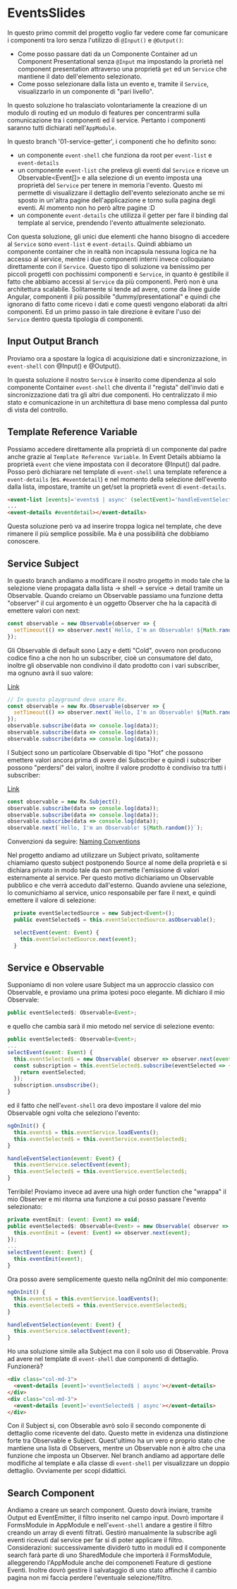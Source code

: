 # EventsSlides

In questo primo commit del progetto voglio far vedere come far comunicare i componenti tra loro senza l'utilizzo di `@Input()` e `@Output()`:

- Come posso passare dati da un Componente Container ad un Component Presentational senza `@Input` ma impostando la prorietà nel component presentation attraverso una proprietà `get` ed un `Service` che mantiene il dato dell'elemento selezionato.
- Come posso selezionare dalla lista un evento e, tramite il `Service`, visualizzarlo in un componente di "pari livello".

In questo soluzione ho tralasciato volontariamente la creazione di un modulo di routing ed un modulo di features per concentrarmi sulla comunicazione tra i componenti ed il service. Pertanto i componenti saranno tutti dichiarati nell'`AppModule`.

In questo branch '01-service-getter', i componenti che ho definito sono:
- un componente `event-shell` che funziona da root per `event-list` e `event-details`
- un componente `event-list` che preleva gli eventi dal `Service` e riceve un Observable<Event[]> e alla selezione di un evento imposta una proprietà del `Service` per tenere in memoria l'evento. Questo mi permette di visualizzare il dettaglio dell'evento selezionato anche se mi sposto in un'altra pagine dell'applicazione e torno sulla pagina degli eventi. Al momento non ho però altre pagine :D
- un componente `event-details` che utilizza il getter per fare il binding dal template al service, prendendo l'evento attualmente selezionato.

Con questa soluzione, gli unici due elementi che hanno bisogno di accedere al `Service` sono `event-list` e `event-details`.
Quindi abbiamo un componente container che in realtà non incapsula nessuna logica ne ha accesso al service, mentre i due componenti interni invece colloquiano direttamente con il `Service`.
Questo tipo di soluzione va benissimo per piccoli progetti con pochissimi componenti e `Service`, in quanto è gestibile il fatto che abbiamo accessi al `Service` da più componenti.
Però non è una architettura scalabile. Solitamente si tende ad avere, come da linee guide Angular, componenti il più possibile "dummy/presentational" e quindi che ignorano di fatto come ricevo i dati e come questi vengono elaborati da altri componenti. Ed un primo passo in tale direzione è evitare l'uso dei `Service` dentro questa tipologia di componenti.

## Input Output Branch

Proviamo ora a spostare la logica di acquisizione dati e sincronizzazione, in `event-shell` con @Input() e @Output().

In questa soluzione il nostro `Service` è inserito come dipendenza al solo componente Container `event-shell` che diventa il "regista" dell'invio dati e sincronizzazione dati tra gli altri due componenti. Ho centralizzato il mio stato e comunicazione in un architettura di base meno complessa dal punto di vista del controllo.

## Template Reference Variable

Possiamo accedere direttamente alla proprietà di un componente dal padre anche grazie al `Template Reference Variable`. In Event Details abbiamo la proprietà `event` che viene impostata con il decoratore @Input() dal padre. Posso però dichiarare nel template di `event-shell` una template reference a `event-details` (es. `#eventdetail`) e nel momento della selezione dell'evento dalla lista, impostare, tramite un get/set la proprietà `event` di `event-details`.

```html
<event-list [events]='events$ | async' (selectEvent)='handleEventSelection($event); eventdetail.event = $event;'></event-list>
...
<event-details #eventdetail></event-details>
```

Questa soluzione però va ad inserire troppa logica nel template, che deve rimanere il più semplice possibile. Ma è una possibilità che dobbiamo conoscere.

## Service Subject

In questo branch andiamo a modificare il nostro progetto in modo tale che la selezione viene propagata dalla lista -> shell -> service -> detail tramite un Observable.
Quando creiamo un Observable passiamo una funzione detta "observer" il cui argomento è un oggetto Observer che ha la capacità di emettere valori con next:

```js
const observable = new Observable(observer => {
  setTimeout(() => observer.next(`Hello, I'm an Observable! ${Math.random()}`), 1000);
});
```

Gli Observable di default sono Lazy e detti "Cold", ovvero non producono codice fino a che non ho un subscriber, cioè un consumatore del dato, inoltre gli observable non condivino il dato prodotto con i vari subscriber, ma ognuno avrà il suo valore:

[Link](https://goo.gl/X1MghS)
```js
// In questo playground devo usare Rx.
const observable = new Rx.Observable(observer => {
  setTimeout(() => observer.next(`Hello, I'm an Observable! ${Math.random()}`), 1000);
});
observable.subscribe(data => console.log(data));
observable.subscribe(data => console.log(data));
observable.subscribe(data => console.log(data));
```

I Subject sono un particolare Observable di tipo "Hot" che possono emettere valori ancora prima di avere dei Subscriber e quindi i subscriber possono "perdersi" dei valori, inoltre il valore prodotto è condiviso tra tutti i subscriber:

[Link](https://goo.gl/Ym3DdY)
```js
const observable = new Rx.Subject();
observable.subscribe(data => console.log(data));
observable.subscribe(data => console.log(data));
observable.subscribe(data => console.log(data));
observable.next(`Hello, I'm an Observable! ${Math.random()}`);
```

Convenzioni da seguire:
[Naming Conventions](https://angular.io/guide/rx-library#naming-conventions-for-observables)

Nel progetto andiamo ad utilizzare un Subject privato, solitamente chiamiamo questo subject postponendo Source al nome della proprietà e si dichiara privato in modo tale da non permette l'emissione di valori esternamente al service. Per questo motivo dichiariamo un Observable pubblico e che verrà acceduto dall'esterno.
Quando avviene una selezione, lo comunichiamo al service, unico responsabile per fare il next, e quindi emettere il valore di selezione:

```js
  private eventSelectedSource = new Subject<Event>();
  public eventSelected$ = this.eventSelectedSource.asObservable();

  selectEvent(event: Event) {
    this.eventSelectedSource.next(event);
  }
```

## Service e Observable

Supponiamo di non volere usare Subject ma un approccio classico con Observable, e proviamo una prima ipotesi poco elegante. Mi dichiaro il mio Observale:

```js
public eventSelected$: Observable<Event>;
```

e quello che cambia sarà il mio metodo nel service di selezione evento:

```js
public eventSelected$: Observable<Event>;
...
selectEvent(event: Event) {
  this.eventSelected$ = new Observable( observer => observer.next(event));
  const subscription = this.eventSelected$.subscribe(eventSelected => {
    return eventSelected;
  });
  subscription.unsubscribe();
}
```

ed il fatto che nell'`event-shell` ora devo impostare il valore del mio Observable ogni volta che seleziono l'evento:

```js
ngOnInit() {
  this.events$ = this.eventService.loadEvents();
  this.eventSelected$ = this.eventService.eventSelected$;
}

handleEventSelection(event: Event) {
  this.eventService.selectEvent(event);
  this.eventSelected$ = this.eventService.eventSelected$;
}
```

Terribile! Proviamo invece ad avere una high order function che "wrappa" il mio Observer e mi ritorna una funzione a cui posso passare l'evento selezionato:

```js
private eventEmit: (event: Event) => void;
public eventSelected$: Observable<Event> = new Observable( observer => {
  this.eventEmit = (event: Event) => observer.next(event);
});
...
selectEvent(event: Event) {
  this.eventEmit(event);
}
```

Ora posso avere semplicemente questo nella ngOnInit del mio componente:

```js
ngOnInit() {
  this.events$ = this.eventService.loadEvents();
  this.eventSelected$ = this.eventService.eventSelected$;
}

handleEventSelection(event: Event) {
  this.eventService.selectEvent(event);
}
```

Ho una soluzione simile alla Subject ma con il solo uso di Observable.
Prova ad avere nel template di `event-shell` due componenti di dettaglio. Funzionerà?

```html
<div class="col-md-3">
  <event-details [event]='eventSelected$ | async'></event-details>
</div>
<div class="col-md-3">
  <event-details [event]='eventSelected$ | async'></event-details>
</div>
```

Con il Subject si, con Obserable avrò solo il secondo componente di dettaglio come ricevente del dato.
Questo mette in evidenza una distinzione forte tra Observable e Subject. Quest'ultimo ha un vero e proprio stato che mantiene una lista di Observers, mentre un Observable non è altro che una funzione che imposta un Observer.
Nel branch andiamo ad apportare delle modifiche al template e alla classe di `event-shell` per visualizzare un doppio dettaglio. Ovviamente per scopi didattici.

## Search Component

Andiamo a creare un search component. Questo dovrà inviare, tramite Output ed EventEmitter, il filtro inserito nel campo input. Dovrò importare il FormsModule in AppModule e nell'`event-shell` andare a gestire il filtro creando un array di eventi filtrati. Gestirò manualmente la subscribe agli eventi ricevuti dal service per far si di poter applicare il filtro.
Considerazioni: successivamente dividerò tutto in moduli ed il componente search farà parte di uno SharedModule che importerà il FormsModule, alleggerendo l'AppModule anche dei componeneti Feature di gestione Eventi. Inoltre dovrò gestire il salvataggio di uno stato affinchè il cambio pagina non mi faccia perdere l'eventuale selezione/filtro.